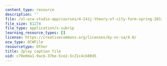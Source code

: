 ```yaml
---
content_type: resource
description: ''
file: /ol-ocw-studio-app/courses/4-241j-theory-of-city-form-spring-2013/c70e0da19acb37be5ce25c21c4cb80d5_wOR8XgKnWZA.srt
file_size: 81274
file_type: application/x-subrip
learning_resource_types: []
license: https://creativecommons.org/licenses/by-nc-sa/4.0/
ocw_type: OCWFile
resourcetype: Other
title: 3play caption file
uid: c70e0da1-9acb-37be-5ce2-5c21c4cb80d5
---
```

